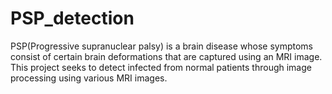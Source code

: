 # PSP_detection
PSP(Progressive supranuclear palsy) is a brain disease whose symptoms consist of certain brain deformations that are captured using an MRI image.
This project seeks to detect infected from normal patients through image processing using various MRI images.
